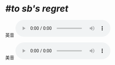 # ***\#to sb's regret*** 
英音
<audio src="./media/to sb’s regret1_AAC.aac" controls="controls"></audio>

美音
<audio src="./media/to sb’s regret2_AAC.aac" controls="controls"></audio>



  

